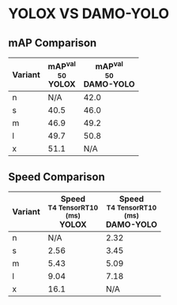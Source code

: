 ---
---

# YOLOX VS DAMO-YOLO

## mAP Comparison

| **Variant** | <center><span style='width: 400px;'>**mAP<sup>val<br>50**<br>**YOLOX**</span></center> | <center><span style='width: 400px;'>**mAP<sup>val<br>50**<br>**DAMO-YOLO**</span></center> |
| ----------- | -------------------------------------------------------------------------------------- | ------------------------------------------------------------------------------------------ |
| n           | N/A                                                                                    | 42.0                                                                                       |
| s           | 40.5                                                                                   | 46.0                                                                                       |
| m           | 46.9                                                                                   | 49.2                                                                                       |
| l           | 49.7                                                                                   | 50.8                                                                                       |
| x           | 51.1                                                                                   | N/A                                                                                        |

## Speed Comparison

| **Variant** | <center><span style='width: 200px;'>**Speed**<br><sup>T4 TensorRT10<br>(ms)</sup><br>**YOLOX**</span></center> | <center><span style='width: 200px;'>**Speed**<br><sup>T4 TensorRT10<br>(ms)</sup><br>**DAMO-YOLO**</span></center> |
| ----------- | -------------------------------------------------------------------------------------------------------------- | ------------------------------------------------------------------------------------------------------------------ |
| n           | N/A                                                                                                            | 2.32                                                                                                               |
| s           | 2.56                                                                                                           | 3.45                                                                                                               |
| m           | 5.43                                                                                                           | 5.09                                                                                                               |
| l           | 9.04                                                                                                           | 7.18                                                                                                               |
| x           | 16.1                                                                                                           | N/A                                                                                                                |
